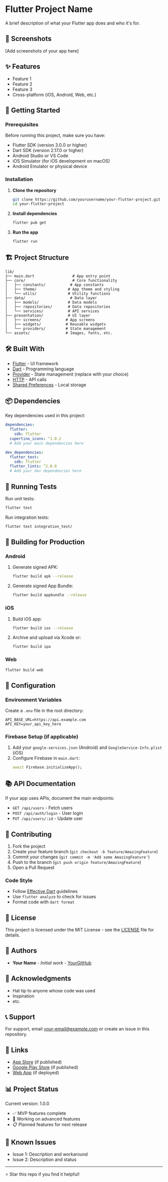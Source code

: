 # Flutter Project Name

A brief description of what your Flutter app does and who it's for.

## 📱 Screenshots

[Add screenshots of your app here]

## ✨ Features

- Feature 1
- Feature 2
- Feature 3
- Cross-platform (iOS, Android, Web, etc.)

## 🚀 Getting Started

### Prerequisites

Before running this project, make sure you have:

- Flutter SDK (version 3.0.0 or higher)
- Dart SDK (version 2.17.0 or higher)
- Android Studio or VS Code
- iOS Simulator (for iOS development on macOS)
- Android Emulator or physical device

### Installation

1. **Clone the repository**
   ```bash
   git clone https://github.com/yourusername/your-flutter-project.git
   cd your-flutter-project
   ```

2. **Install dependencies**
   ```bash
   flutter pub get
   ```

3. **Run the app**
   ```bash
   flutter run
   ```

## 🏗️ Project Structure

```
lib/
├── main.dart                 # App entry point
├── core/                     # Core functionality
│   ├── constants/           # App constants
│   ├── theme/              # App theme and styling
│   └── utils/              # Utility functions
├── data/                    # Data layer
│   ├── models/             # Data models
│   ├── repositories/       # Data repositories
│   └── services/           # API services
├── presentation/           # UI layer
│   ├── screens/           # App screens
│   ├── widgets/           # Reusable widgets
│   └── providers/         # State management
└── assets/                # Images, fonts, etc.
```

## 🛠️ Built With

- [Flutter](https://flutter.dev/) - UI framework
- [Dart](https://dart.dev/) - Programming language
- [Provider](https://pub.dev/packages/provider) - State management (replace with your choice)
- [HTTP](https://pub.dev/packages/http) - API calls
- [Shared Preferences](https://pub.dev/packages/shared_preferences) - Local storage

## 📦 Dependencies

Key dependencies used in this project:

```yaml
dependencies:
  flutter:
    sdk: flutter
  cupertino_icons: ^1.0.2
  # Add your main dependencies here

dev_dependencies:
  flutter_test:
    sdk: flutter
  flutter_lints: ^2.0.0
  # Add your dev dependencies here
```

## 🧪 Running Tests

Run unit tests:
```bash
flutter test
```

Run integration tests:
```bash
flutter test integration_test/
```

## 📱 Building for Production

### Android

1. Generate signed APK:
   ```bash
   flutter build apk --release
   ```

2. Generate signed App Bundle:
   ```bash
   flutter build appbundle --release
   ```

### iOS

1. Build iOS app:
   ```bash
   flutter build ios --release
   ```

2. Archive and upload via Xcode or:
   ```bash
   flutter build ipa
   ```

### Web

```bash
flutter build web
```

## 🔧 Configuration

### Environment Variables

Create a `.env` file in the root directory:

```env
API_BASE_URL=https://api.example.com
API_KEY=your_api_key_here
```

### Firebase Setup (if applicable)

1. Add your `google-services.json` (Android) and `GoogleService-Info.plist` (iOS)
2. Configure Firebase in `main.dart`:
   ```dart
   await Firebase.initializeApp();
   ```

## 📚 API Documentation

If your app uses APIs, document the main endpoints:

- `GET /api/users` - Fetch users
- `POST /api/auth/login` - User login
- `PUT /api/users/:id` - Update user

## 🤝 Contributing

1. Fork the project
2. Create your feature branch (`git checkout -b feature/AmazingFeature`)
3. Commit your changes (`git commit -m 'Add some AmazingFeature'`)
4. Push to the branch (`git push origin feature/AmazingFeature`)
5. Open a Pull Request

### Code Style

- Follow [Effective Dart](https://dart.dev/guides/language/effective-dart) guidelines
- Use `flutter analyze` to check for issues
- Format code with `dart format`

## 📄 License

This project is licensed under the MIT License - see the [LICENSE](LICENSE) file for details.

## 👥 Authors

- **Your Name** - *Initial work* - [YourGitHub](https://github.com/yourusername)

## 🙏 Acknowledgments

- Hat tip to anyone whose code was used
- Inspiration
- etc.

## 📞 Support

For support, email your-email@example.com or create an issue in this repository.

## 🔗 Links

- [App Store](https://apps.apple.com/app/your-app) (if published)
- [Google Play Store](https://play.google.com/store/apps/details?id=your.package.name) (if published)
- [Web App](https://your-app.web.app) (if deployed)

## 📊 Project Status

Current version: 1.0.0

- ✅ MVP features complete
- 🚧 Working on advanced features
- 📋 Planned features for next release

## 🐛 Known Issues

- Issue 1: Description and workaround
- Issue 2: Description and status

---

⭐ Star this repo if you find it helpful!
